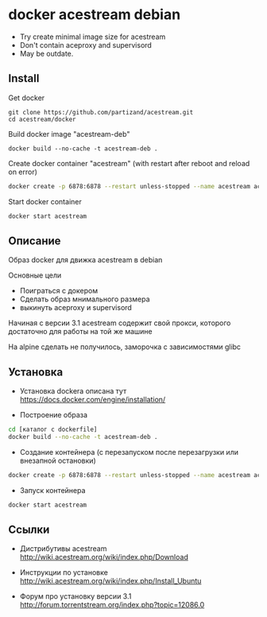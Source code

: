 docker acestream debian
=======================

* Try create minimal image size for acestream
* Don't contain aceproxy and supervisord
* May be outdate.

Install
-------


Get docker

```
git clone https://github.com/partizand/acestream.git
cd acestream/docker
```

Build docker image "acestream-deb"

```
docker build --no-cache -t acestream-deb .
```

Create docker container "acestream" (with restart after reboot and reload on error)

```bash
docker create -p 6878:6878 --restart unless-stopped --name acestream acestream-deb
```

Start docker container

```bash
docker start acestream
```

Описание
--------


Образ docker для движка acestream в debian

Основные цели

* Поиграться с докером
* Сделать образ мнимального размера
* выкинуть aceproxy и supervisord

Начиная с версии 3.1 acestream содержит свой прокси, которого достаточно для работы на той же машине

На alpine сделать не получилось, заморочка с зависимостями glibc

Установка
---------

* Установка dockera описана тут https://docs.docker.com/engine/installation/

* Построение образа 

```bash
cd [каталог с dockerfile]
docker build --no-cache -t acestream-deb .
```

* Создание контейнера (с перезапуском после перезагрузки или внезапной остановки)

```bash
docker create -p 6878:6878 --restart unless-stopped --name acestream acestream-deb
```

* Запуск контейнера

```bash
docker start acestream
```

Ссылки
------

* Дистрибутивы acestream http://wiki.acestream.org/wiki/index.php/Download

* Инструкции по установке http://wiki.acestream.org/wiki/index.php/Install_Ubuntu

* Форум про установку версии 3.1 http://forum.torrentstream.org/index.php?topic=12086.0






 

